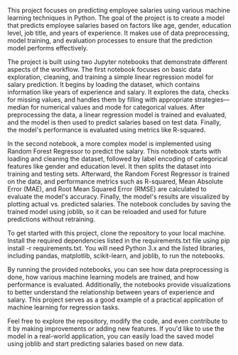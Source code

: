 This project focuses on predicting employee salaries using various machine learning techniques in Python. The goal of the project is to create a model that predicts employee salaries based on factors like age, gender, education level, job title, and years of experience. It makes use of data preprocessing, model training, and evaluation processes to ensure that the prediction model performs effectively.

The project is built using two Jupyter notebooks that demonstrate different aspects of the workflow. The first notebook focuses on basic data exploration, cleaning, and training a simple linear regression model for salary prediction. It begins by loading the dataset, which contains information like years of experience and salary. It explores the data, checks for missing values, and handles them by filling with appropriate strategies—median for numerical values and mode for categorical values. After preprocessing the data, a linear regression model is trained and evaluated, and the model is then used to predict salaries based on test data. Finally, the model's performance is evaluated using metrics like R-squared.

In the second notebook, a more complex model is implemented using Random Forest Regressor to predict the salary. This notebook starts with loading and cleaning the dataset, followed by label encoding of categorical features like gender and education level. It then splits the dataset into training and testing sets. Afterward, the Random Forest Regressor is trained on the data, and performance metrics such as R-squared, Mean Absolute Error (MAE), and Root Mean Squared Error (RMSE) are calculated to evaluate the model's accuracy. Finally, the model's results are visualized by plotting actual vs. predicted salaries. The notebook concludes by saving the trained model using joblib, so it can be reloaded and used for future predictions without retraining.

To get started with this project, clone the repository to your local machine. Install the required dependencies listed in the requirements.txt file using pip install -r requirements.txt. You will need Python 3.x and the listed libraries, including pandas, matplotlib, scikit-learn, and joblib, to run the notebooks.

By running the provided notebooks, you can see how data preprocessing is done, how various machine learning models are trained, and how performance is evaluated. Additionally, the notebooks provide visualizations to better understand the relationship between years of experience and salary. This project serves as a good example of a practical application of machine learning for regression tasks.

Feel free to explore the repository, modify the code, and even contribute to it by making improvements or adding new features. If you'd like to use the model in a real-world application, you can easily load the saved model using joblib and start predicting salaries based on new data.
